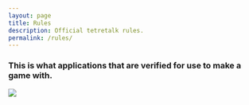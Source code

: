 ```yaml
---
layout: page
title: Rules
description: Official tetretalk rules.
permalink: /rules/
---
```


### This is what applications that are verified for use to make a game with.
 <div><img src="https://media.discordapp.net/attachments/588115686597853184/600765759630737422/unknown.png?width=988&height=413"></div>
